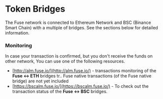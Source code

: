 # Token Bridges

The Fuse network is connected to Ethereum Network and BSC \(Binance Smart Chain\) with a multiple of bridges. See the sections below for detailed information.

### Monitoring

In case your transaction is confirmed, but you don't receive the funds on other network, You can use one of the following resources.

* [http://alm.fuse.io/](http://alm.fuse.io/) - transactions monitoring of the **Fuse &lt;-&gt; ETH** bridges tr.. Fuse native transactions \(of the Fuse native bridge\) are not yet included
* [https://bscalm.fuse.io/](https://bscalm.fuse.io/) - To check out the transaction status of the **Fuse &lt;-&gt; BSC** bridges.

